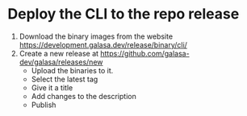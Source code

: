 # Deploy the CLI to the repo release

1. Download the binary images from the website <https://development.galasa.dev/release/binary/cli/>
1. Create a new release at <https://github.com/galasa-dev/galasa/releases/new>
    - Upload the binaries to it.
    - Select the latest tag
    - Give it a title
    - Add changes to the description
    - Publish

